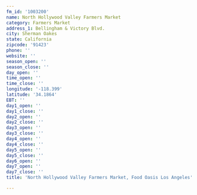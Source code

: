 ```yaml
---
fm_id: '1003200'
name: North Hollywood Valley Farmers Market
category: Farmers Market
address_1: Bellingham & Victory Blvd.
city: Sherman Oakes
state: California
zipcode: '91423'
phone: ''
website: ''
season_open: ''
season_close: ''
day_open: ''
time_open: ''
time_close: ''
longitude: '-118.399'
latitude: '34.1864'
EBT: ''
day1_open: ''
day1_close: ''
day2_open: ''
day2_close: ''
day3_open: ''
day3_close: ''
day4_open: ''
day4_close: ''
day5_open: ''
day5_close: ''
day6_open: ''
day7_open: ''
day7_close: ''
title: 'North Hollywood Valley Farmers Market, Food Oasis Los Angeles'

---
```

